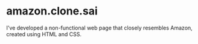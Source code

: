 # amazon.clone.sai
  I've developed a non-functional web page that closely resembles Amazon, created using HTML and CSS.
